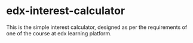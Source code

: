 # edx-interest-calculator
This is the simple interest calculator, designed as per the requirements of one of the course at edx learning platform. 
